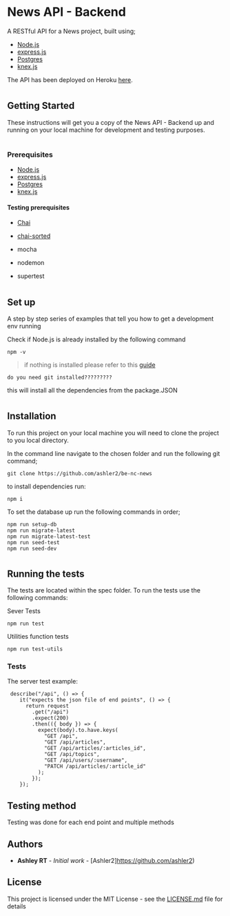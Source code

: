 # News API - Backend

A RESTful API for a News project, built using;

- [Node.js](https://nodejs.org/en/)
- [express.js](https://expressjs.com/)
- [Postgres](https://www.postgresql.org)
- [knex.js](https://knexjs.org/)

The API has been deployed on Heroku [here](https://ash-news-backend.herokuapp.com/).

#

## Getting Started

These instructions will get you a copy of the News API - Backend up and running on your local machine for development and testing purposes.

#

### Prerequisites

- [Node.js](https://nodejs.org/en/)
- [express.js](https://expressjs.com/)
- [Postgres](https://www.postgresql.org)
- [knex.js](https://knexjs.org/)

#### Testing prerequisites

- [Chai](https://www.chaijs.com/)

- [chai-sorted](https://www.npmjs.com/package/chai-sorted)
- mocha
- nodemon
- supertest

#

## Set up

A step by step series of examples that tell you how to get a development env running

Check if Node.js is already installed by the following command

```
npm -v
```

> if nothing is installed please refer to this [guide](https://nodejs.org/en/download/package-manager/)

```
do you need git installed?????????
```

this will install all the dependencies from the package.JSON

#

## Installation

To run this project on your local machine you will need to clone the project to you local directory.

In the command line navigate to the chosen folder and run the following git command;

```
git clone https://github.com/ashler2/be-nc-news
```

to install dependencies run:

```
npm i
```

To set the database up run the following commands in order;

```
npm run setup-db
npm run migrate-latest
npm run migrate-latest-test
npm run seed-test
npm run seed-dev

```

#

## Running the tests

The tests are located within the spec folder.
To run the tests use the following commands:

Sever Tests

```
npm run test
```

Utilities function tests

```
npm run test-utils
```

### Tests

The server test example:

```
 describe("/api", () => {
    it("expects the json file of end points", () => {
      return request
        .get("/api")
        .expect(200)
        .then(({ body }) => {
          expect(body).to.have.keys(
            "GET /api",
            "GET /api/articles",
            "GET /api/articles/:articles_id",
            "GET /api/topics",
            "GET /api/users/:username",
            "PATCH /api/articles/:article_id"
          );
        });
    });
```

## Testing method

Testing was done for each end point and multiple methods

## Authors

- **Ashley RT** - _Initial work_ - [Ashler2]https://github.com/ashler2)

## License

This project is licensed under the MIT License - see the [LICENSE.md](LICENSE.md) file for details
